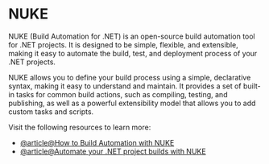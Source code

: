 # NUKE

NUKE (Build Automation for .NET) is an open-source build automation tool for .NET projects. It is designed to be simple, flexible, and extensible, making it easy to automate the build, test, and deployment process of your .NET projects.

NUKE allows you to define your build process using a simple, declarative syntax, making it easy to understand and maintain. It provides a set of built-in tasks for common build actions, such as compiling, testing, and publishing, as well as a powerful extensibility model that allows you to add custom tasks and scripts.

Visit the following resources to learn more:

- [@article@How to Build Automation with NUKE](https://learn.microsoft.com/en-us/shows/on-net/build-automation-with-nuke)
- [@article@Automate your .NET project builds with NUKE](https://laurentkempe.com/2022/02/02/automate-your-dotnet-project-builds-with-nuke-a-cross-platform-build-automation-solution/)